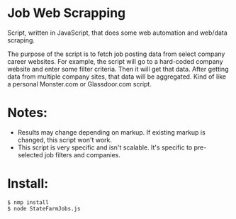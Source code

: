 # Job Web Scrapping
Script, written in JavaScript, that does some web automation and web/data scraping.

The purpose of the script is to fetch job posting data from select company career websites.
For example, the script will go to a hard-coded company website and enter some filter criteria. Then it will get that data.
After getting data from multiple company sites, that data will be aggregated. Kind of like a personal Monster.com or Glassdoor.com script.

# Notes: 
- Results may change depending on markup. If existing markup is changed, this script won't work.
- This script is very specific and isn't scalable. It's specific to pre-selected job filters and companies.


# Install:
```
$ nmp install
$ node StateFarmJobs.js
```

